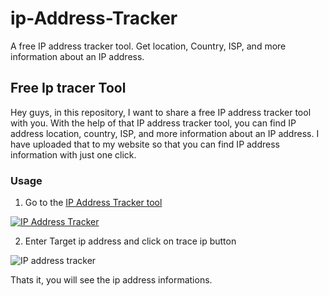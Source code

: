 # ip-Address-Tracker
A free IP address tracker tool. Get location, Country, ISP, and more information about an IP address.
## Free Ip tracer Tool
Hey guys, in this repository, I want to share a free IP address tracker tool with you. With the help of that IP address tracker tool, you can find IP address location, country, ISP, and more information about an IP address. I have uploaded that to my website so that you can find IP address information with just one click. 
### Usage
1. Go to the [IP Address Tracker tool ](https://www.termuxcommands.com/ip-address-tracker/)


[![IP Address Tracker](https://www.termuxcommands.com/wp-content/uploads/2024/02/ip-address-tracker.webp)](https://www.termuxcommands.com/ip-address-tracker/)

2. Enter Target ip address and click on trace ip button

![IP address tracker](https://www.termuxcommands.com/wp-content/uploads/2024/03/IMG_20240305_134615.jpg)

Thats it, you will see the ip address informations.

